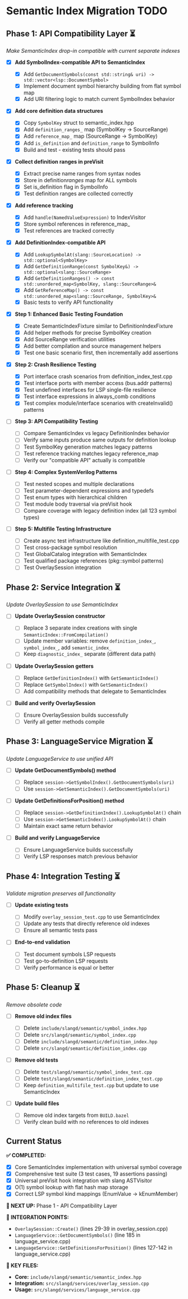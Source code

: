 # Semantic Index Migration TODO

## Phase 1: API Compatibility Layer ⏳

_Make SemanticIndex drop-in compatible with current separate indexes_

- [x] **Add SymbolIndex-compatible API to SemanticIndex**

  - [x] Add `GetDocumentSymbols(const std::string& uri) -> std::vector<lsp::DocumentSymbol>`
  - [x] Implement document symbol hierarchy building from flat symbol map
  - [x] Add URI filtering logic to match current SymbolIndex behavior

- [x] **Add core definition data structures**

  - [x] Copy `SymbolKey` struct to semantic_index.hpp
  - [x] Add `definition_ranges_` map (SymbolKey -> SourceRange)
  - [x] Add `reference_map_` map (SourceRange -> SymbolKey)
  - [x] Add `is_definition` and `definition_range` to SymbolInfo
  - [x] Build and test - existing tests should pass

- [x] **Collect definition ranges in preVisit**

  - [x] Extract precise name ranges from syntax nodes
  - [x] Store in definition*ranges* map for ALL symbols
  - [x] Set is_definition flag in SymbolInfo
  - [x] Test definition ranges are collected correctly

- [x] **Add reference tracking**

  - [x] Add `handle(NamedValueExpression)` to IndexVisitor
  - [x] Store symbol references in reference_map_
  - [x] Test references are tracked correctly

- [x] **Add DefinitionIndex-compatible API**

  - [x] Add `LookupSymbolAt(slang::SourceLocation) -> std::optional<SymbolKey>`
  - [x] Add `GetDefinitionRange(const SymbolKey&) -> std::optional<slang::SourceRange>`
  - [x] Add `GetDefinitionRanges() -> const std::unordered_map<SymbolKey, slang::SourceRange>&`
  - [x] Add `GetReferenceMap() -> const std::unordered_map<slang::SourceRange, SymbolKey>&`
  - [x] Basic tests to verify API functionality

- [x] **Step 1: Enhanced Basic Testing Foundation**
  - [x] Create SemanticIndexFixture similar to DefinitionIndexFixture
  - [x] Add helper methods for precise SymbolKey creation
  - [x] Add SourceRange verification utilities
  - [x] Add better compilation and source management helpers
  - [x] Test one basic scenario first, then incrementally add assertions

- [x] **Step 2: Crash Resilience Testing**
  - [x] Port interface crash scenarios from definition_index_test.cpp
  - [x] Test interface ports with member access (bus.addr patterns)
  - [x] Test undefined interfaces for LSP single-file resilience
  - [x] Test interface expressions in always_comb conditions
  - [x] Test complex module/interface scenarios with createInvalid() patterns

- [ ] **Step 3: API Compatibility Testing**
  - [ ] Compare SemanticIndex vs legacy DefinitionIndex behavior
  - [ ] Verify same inputs produce same outputs for definition lookup
  - [ ] Test SymbolKey generation matches legacy patterns
  - [ ] Test reference tracking matches legacy reference_map
  - [ ] Verify our "compatible API" actually is compatible

- [ ] **Step 4: Complex SystemVerilog Patterns**
  - [ ] Test nested scopes and multiple declarations
  - [ ] Test parameter-dependent expressions and typedefs
  - [ ] Test enum types with hierarchical children
  - [ ] Test module body traversal via preVisit hook
  - [ ] Compare coverage with legacy definition index (all 123 symbol types)

- [ ] **Step 5: Multifile Testing Infrastructure**
  - [ ] Create async test infrastructure like definition_multifile_test.cpp
  - [ ] Test cross-package symbol resolution
  - [ ] Test GlobalCatalog integration with SemanticIndex
  - [ ] Test qualified package references (pkg::symbol patterns)
  - [ ] Test OverlaySession integration

## Phase 2: Service Integration ⏳

_Update OverlaySession to use SemanticIndex_

- [ ] **Update OverlaySession constructor**

  - [ ] Replace 3 separate index creations with single `SemanticIndex::FromCompilation()`
  - [ ] Update member variables: remove `definition_index_`, `symbol_index_`, add `semantic_index_`
  - [ ] Keep `diagnostic_index_` separate (different data path)

- [ ] **Update OverlaySession getters**

  - [ ] Replace `GetDefinitionIndex()` with `GetSemanticIndex()`
  - [ ] Replace `GetSymbolIndex()` with `GetSemanticIndex()`
  - [ ] Add compatibility methods that delegate to SemanticIndex

- [ ] **Build and verify OverlaySession**
  - [ ] Ensure OverlaySession builds successfully
  - [ ] Verify all getter methods compile

## Phase 3: LanguageService Migration ⏳

_Update LanguageService to use unified API_

- [ ] **Update GetDocumentSymbols() method**

  - [ ] Replace `session->GetSymbolIndex().GetDocumentSymbols(uri)`
  - [ ] Use `session->GetSemanticIndex().GetDocumentSymbols(uri)`

- [ ] **Update GetDefinitionsForPosition() method**

  - [ ] Replace `session->GetDefinitionIndex().LookupSymbolAt()` chain
  - [ ] Use `session->GetSemanticIndex().LookupSymbolAt()` chain
  - [ ] Maintain exact same return behavior

- [ ] **Build and verify LanguageService**
  - [ ] Ensure LanguageService builds successfully
  - [ ] Verify LSP responses match previous behavior

## Phase 4: Integration Testing ⏳

_Validate migration preserves all functionality_

- [ ] **Update existing tests**

  - [ ] Modify `overlay_session_test.cpp` to use SemanticIndex
  - [ ] Update any tests that directly reference old indexes
  - [ ] Ensure all semantic tests pass

- [ ] **End-to-end validation**
  - [ ] Test document symbols LSP requests
  - [ ] Test go-to-definition LSP requests
  - [ ] Verify performance is equal or better

## Phase 5: Cleanup ⏳

_Remove obsolete code_

- [ ] **Remove old index files**

  - [ ] Delete `include/slangd/semantic/symbol_index.hpp`
  - [ ] Delete `src/slangd/semantic/symbol_index.cpp`
  - [ ] Delete `include/slangd/semantic/definition_index.hpp`
  - [ ] Delete `src/slangd/semantic/definition_index.cpp`

- [ ] **Remove old tests**

  - [ ] Delete `test/slangd/semantic/symbol_index_test.cpp`
  - [ ] Delete `test/slangd/semantic/definition_index_test.cpp`
  - [ ] Keep `definition_multifile_test.cpp` but update to use SemanticIndex

- [ ] **Update build files**
  - [ ] Remove old index targets from `BUILD.bazel`
  - [ ] Verify clean build with no references to old indexes

## Current Status

**✅ COMPLETED:**

- [x] Core SemanticIndex implementation with universal symbol coverage
- [x] Comprehensive test suite (3 test cases, 19 assertions passing)
- [x] Universal preVisit hook integration with slang ASTVisitor
- [x] O(1) symbol lookup with flat hash map storage
- [x] Correct LSP symbol kind mappings (EnumValue → kEnumMember)

**🎯 NEXT UP:** Phase 1 - API Compatibility Layer

**📍 INTEGRATION POINTS:**

- `OverlaySession::Create()` (lines 29-39 in overlay_session.cpp)
- `LanguageService::GetDocumentSymbols()` (line 185 in language_service.cpp)
- `LanguageService::GetDefinitionsForPosition()` (lines 127-142 in language_service.cpp)

**🔧 KEY FILES:**

- **Core:** `include/slangd/semantic/semantic_index.hpp`
- **Integration:** `src/slangd/services/overlay_session.cpp`
- **Usage:** `src/slangd/services/language_service.cpp`
